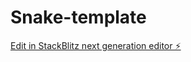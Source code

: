 # Snake-template

[Edit in StackBlitz next generation editor ⚡️](https://stackblitz.com/~/github.com/AndyKodehode/Snake-template)